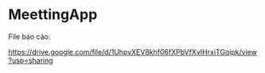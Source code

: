 # MeettingApp

File báo cáo:

https://drive.google.com/file/d/1UhpvXEV8khf06fXPbVfXvIHrxiTGqipk/view?usp=sharing


